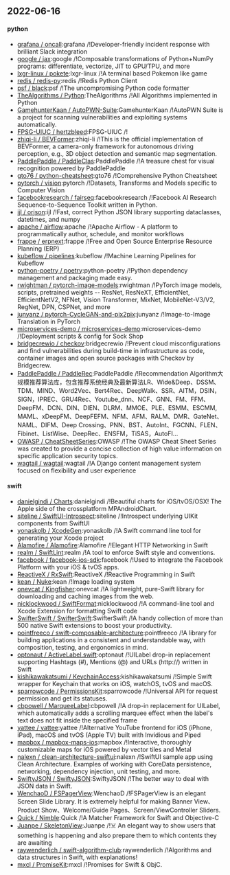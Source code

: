 ## 2022-06-16

#### python
* [grafana / oncall](https://github.com/grafana/oncall):grafana /!Developer-friendly incident response with brilliant Slack integration
* [google / jax](https://github.com/google/jax):google /!Composable transformations of Python+NumPy programs: differentiate, vectorize, JIT to GPU/TPU, and more
* [lxgr-linux / pokete](https://github.com/lxgr-linux/pokete):lxgr-linux /!A terminal based Pokemon like game
* [redis / redis-py](https://github.com/redis/redis-py):redis /!Redis Python Client
* [psf / black](https://github.com/psf/black):psf /!The uncompromising Python code formatter
* [TheAlgorithms / Python](https://github.com/TheAlgorithms/Python):TheAlgorithms /!All Algorithms implemented in Python
* [GamehunterKaan / AutoPWN-Suite](https://github.com/GamehunterKaan/AutoPWN-Suite):GamehunterKaan /!AutoPWN Suite is a project for scanning vulnerabilities and exploiting systems automatically.
* [FPSG-UIUC / hertzbleed](https://github.com/FPSG-UIUC/hertzbleed):FPSG-UIUC /!
* [zhiqi-li / BEVFormer](https://github.com/zhiqi-li/BEVFormer):zhiqi-li /!This is the official implementation of BEVFormer, a camera-only framework for autonomous driving perception, e.g., 3D object detection and semantic map segmentation.
* [PaddlePaddle / PaddleClas](https://github.com/PaddlePaddle/PaddleClas):PaddlePaddle /!A treasure chest for visual recognition powered by PaddlePaddle
* [gto76 / python-cheatsheet](https://github.com/gto76/python-cheatsheet):gto76 /!Comprehensive Python Cheatsheet
* [pytorch / vision](https://github.com/pytorch/vision):pytorch /!Datasets, Transforms and Models specific to Computer Vision
* [facebookresearch / fairseq](https://github.com/facebookresearch/fairseq):facebookresearch /!Facebook AI Research Sequence-to-Sequence Toolkit written in Python.
* [ijl / orjson](https://github.com/ijl/orjson):ijl /!Fast, correct Python JSON library supporting dataclasses, datetimes, and numpy
* [apache / airflow](https://github.com/apache/airflow):apache /!Apache Airflow - A platform to programmatically author, schedule, and monitor workflows
* [frappe / erpnext](https://github.com/frappe/erpnext):frappe /!Free and Open Source Enterprise Resource Planning (ERP)
* [kubeflow / pipelines](https://github.com/kubeflow/pipelines):kubeflow /!Machine Learning Pipelines for Kubeflow
* [python-poetry / poetry](https://github.com/python-poetry/poetry):python-poetry /!Python dependency management and packaging made easy.
* [rwightman / pytorch-image-models](https://github.com/rwightman/pytorch-image-models):rwightman /!PyTorch image models, scripts, pretrained weights -- ResNet, ResNeXT, EfficientNet, EfficientNetV2, NFNet, Vision Transformer, MixNet, MobileNet-V3/V2, RegNet, DPN, CSPNet, and more
* [junyanz / pytorch-CycleGAN-and-pix2pix](https://github.com/junyanz/pytorch-CycleGAN-and-pix2pix):junyanz /!Image-to-Image Translation in PyTorch
* [microservices-demo / microservices-demo](https://github.com/microservices-demo/microservices-demo):microservices-demo /!Deployment scripts & config for Sock Shop
* [bridgecrewio / checkov](https://github.com/bridgecrewio/checkov):bridgecrewio /!Prevent cloud misconfigurations and find vulnerabilities during build-time in infrastructure as code, container images and open source packages with Checkov by Bridgecrew.
* [PaddlePaddle / PaddleRec](https://github.com/PaddlePaddle/PaddleRec):PaddlePaddle /!Recommendation Algorithm大规模推荐算法库，包含推荐系统经典及最新算法LR、Wide&Deep、DSSM、TDM、MIND、Word2Vec、Bert4Rec、DeepWalk、SSR、AITM，DSIN，SIGN，IPREC、GRU4Rec、Youtube_dnn、NCF、GNN、FM、FFM、DeepFM、DCN、DIN、DIEN、DLRM、MMOE、PLE、ESMM、ESCMM, MAML、xDeepFM、DeepFEFM、NFM、AFM、RALM、DMR、GateNet、NAML、DIFM、Deep Crossing、PNN、BST、AutoInt、FGCNN、FLEN、Fibinet、ListWise、DeepRec、ENSFM，TiSAS，AutoFI…
* [OWASP / CheatSheetSeries](https://github.com/OWASP/CheatSheetSeries):OWASP /!The OWASP Cheat Sheet Series was created to provide a concise collection of high value information on specific application security topics.
* [wagtail / wagtail](https://github.com/wagtail/wagtail):wagtail /!A Django content management system focused on flexibility and user experience

#### swift
* [danielgindi / Charts](https://github.com/danielgindi/Charts):danielgindi /!Beautiful charts for iOS/tvOS/OSX! The Apple side of the crossplatform MPAndroidChart.
* [siteline / SwiftUI-Introspect](https://github.com/siteline/SwiftUI-Introspect):siteline /!Introspect underlying UIKit components from SwiftUI
* [yonaskolb / XcodeGen](https://github.com/yonaskolb/XcodeGen):yonaskolb /!A Swift command line tool for generating your Xcode project
* [Alamofire / Alamofire](https://github.com/Alamofire/Alamofire):Alamofire /!Elegant HTTP Networking in Swift
* [realm / SwiftLint](https://github.com/realm/SwiftLint):realm /!A tool to enforce Swift style and conventions.
* [facebook / facebook-ios-sdk](https://github.com/facebook/facebook-ios-sdk):facebook /!Used to integrate the Facebook Platform with your iOS & tvOS apps.
* [ReactiveX / RxSwift](https://github.com/ReactiveX/RxSwift):ReactiveX /!Reactive Programming in Swift
* [kean / Nuke](https://github.com/kean/Nuke):kean /!Image loading system
* [onevcat / Kingfisher](https://github.com/onevcat/Kingfisher):onevcat /!A lightweight, pure-Swift library for downloading and caching images from the web.
* [nicklockwood / SwiftFormat](https://github.com/nicklockwood/SwiftFormat):nicklockwood /!A command-line tool and Xcode Extension for formatting Swift code
* [SwifterSwift / SwifterSwift](https://github.com/SwifterSwift/SwifterSwift):SwifterSwift /!A handy collection of more than 500 native Swift extensions to boost your productivity.
* [pointfreeco / swift-composable-architecture](https://github.com/pointfreeco/swift-composable-architecture):pointfreeco /!A library for building applications in a consistent and understandable way, with composition, testing, and ergonomics in mind.
* [optonaut / ActiveLabel.swift](https://github.com/optonaut/ActiveLabel.swift):optonaut /!UILabel drop-in replacement supporting Hashtags (#), Mentions (@) and URLs (http://) written in Swift
* [kishikawakatsumi / KeychainAccess](https://github.com/kishikawakatsumi/KeychainAccess):kishikawakatsumi /!Simple Swift wrapper for Keychain that works on iOS, watchOS, tvOS and macOS.
* [sparrowcode / PermissionsKit](https://github.com/sparrowcode/PermissionsKit):sparrowcode /!Universal API for request permission and get its statuses.
* [cbpowell / MarqueeLabel](https://github.com/cbpowell/MarqueeLabel):cbpowell /!A drop-in replacement for UILabel, which automatically adds a scrolling marquee effect when the label's text does not fit inside the specified frame
* [yattee / yattee](https://github.com/yattee/yattee):yattee /!Alternative YouTube frontend for iOS (iPhone, iPad), macOS and tvOS (Apple TV) built with Invidious and Piped
* [mapbox / mapbox-maps-ios](https://github.com/mapbox/mapbox-maps-ios):mapbox /!Interactive, thoroughly customizable maps for iOS powered by vector tiles and Metal
* [nalexn / clean-architecture-swiftui](https://github.com/nalexn/clean-architecture-swiftui):nalexn /!SwiftUI sample app using Clean Architecture. Examples of working with CoreData persistence, networking, dependency injection, unit testing, and more.
* [SwiftyJSON / SwiftyJSON](https://github.com/SwiftyJSON/SwiftyJSON):SwiftyJSON /!The better way to deal with JSON data in Swift.
* [WenchaoD / FSPagerView](https://github.com/WenchaoD/FSPagerView):WenchaoD /!FSPagerView is an elegant Screen Slide Library. It is extremely helpful for making Banner View、Product Show、Welcome/Guide Pages、Screen/ViewController Sliders.
* [Quick / Nimble](https://github.com/Quick/Nimble):Quick /!A Matcher Framework for Swift and Objective-C
* [Juanpe / SkeletonView](https://github.com/Juanpe/SkeletonView):Juanpe /!☠️
An elegant way to show users that something is happening and also prepare them to which contents they are awaiting
* [raywenderlich / swift-algorithm-club](https://github.com/raywenderlich/swift-algorithm-club):raywenderlich /!Algorithms and data structures in Swift, with explanations!
* [mxcl / PromiseKit](https://github.com/mxcl/PromiseKit):mxcl /!Promises for Swift & ObjC.
